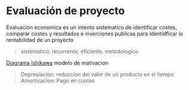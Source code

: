 # Evaluación de proyecto

Evaluación economica es un intento sistematico de identificar costes, comparar costes y resultados e inverciones publicas
para identidficar la rentabilidad de un proyecto

> sistematico: recurrente, eficiente, metodologico

[Diagrama Ishikawa](https://blog.hubspot.es/sales/diagrama-ishikawa "Como hacer") modelo de mativacion

> Depresiacion: reduccion del valor de un producto en el tiempo
> Amortizacion: Pago en cuotas
